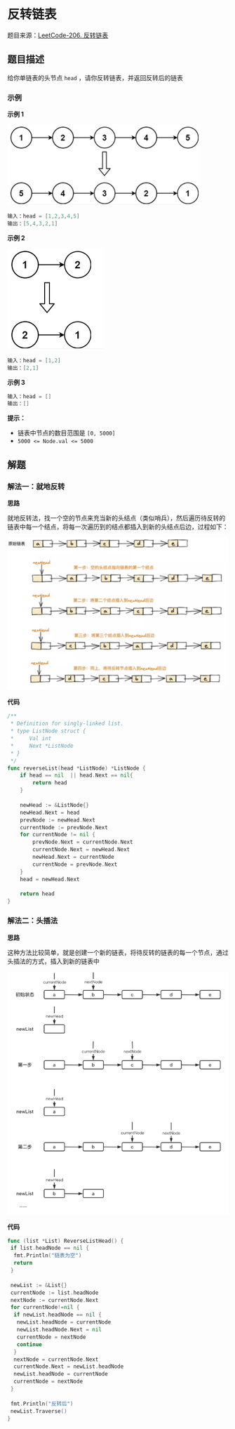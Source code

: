 # 反转链表

题目来源：[LeetCode-206. 反转链表](https://leetcode-cn.com/problems/reverse-linked-list/)

## 题目描述

给你单链表的头节点 `head` ，请你反转链表，并返回反转后的链表

### 示例

**示例 1**

![image](https://github.com/Rain-Life/algorithm-go/blob/master/photos/HighFrequency/206/206-1.png)

```go
输入：head = [1,2,3,4,5]
输出：[5,4,3,2,1]
```

**示例 2**

![image](https://github.com/Rain-Life/algorithm-go/blob/master/photos/HighFrequency/206/206-2.png)

```go
输入：head = [1,2]
输出：[2,1]
```

**示例 3**

```go
输入：head = []
输出：[]
```

**提示：**

- 链表中节点的数目范围是 `[0, 5000]`
- `5000 <= Node.val <= 5000`

## 解题

### 解法一：就地反转

**思路**

就地反转法，找一个空的节点来充当新的头结点（类似哨兵），然后遍历待反转的链表中每一个结点，将每一次遍历到的结点都插入到新的头结点后边，过程如下：

![image](https://github.com/Rain-Life/algorithm-go/blob/master/photos/HighFrequency/206/206-3.png)

**代码**

```go
/**
 * Definition for singly-linked list.
 * type ListNode struct {
 *     Val int
 *     Next *ListNode
 * }
 */
func reverseList(head *ListNode) *ListNode {
    if head == nil  || head.Next == nil{
        return head
    }

    newHead := &ListNode{}
    newHead.Next = head
    prevNode := newHead.Next
    currentNode := prevNode.Next
    for currentNode != nil {
        prevNode.Next = currentNode.Next
        currentNode.Next = newHead.Next
        newHead.Next = currentNode
        currentNode = prevNode.Next
    }
    head = newHead.Next

    return head
}
```

### 解法二：头插法

**思路**

这种方法比较简单，就是创建一个新的链表，将待反转的链表的每一个节点，通过头插法的方式，插入到新的链表中

![image](https://github.com/Rain-Life/algorithm-go/blob/master/photos/HighFrequency/206/206-4.png)

**代码**

```go
func (list *List) ReverseListHead() {
 if list.headNode == nil {
  fmt.Println("链表为空")
  return
 }

 newList := &List{}
 currentNode := list.headNode
 nextNode := currentNode.Next
 for currentNode!=nil {
  if newList.headNode == nil {
   newList.headNode = currentNode
   newList.headNode.Next = nil
   currentNode = nextNode
   continue
  }
  nextNode = currentNode.Next
  currentNode.Next = newList.headNode
  newList.headNode = currentNode
  currentNode = nextNode
 }

 fmt.Println("反转后")
 newList.Traverse()
}
```